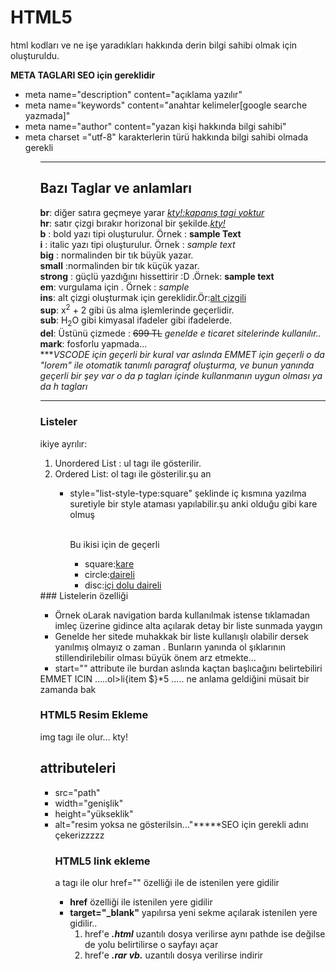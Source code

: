# HTML5 
html kodları ve ne işe yaradıkları hakkında derin bilgi sahibi olmak için oluşturuldu.

<b>META TAGLARI SEO için gereklidir</b>
<ul>
  <li>meta name="description" content="açıklama yazılır"</li>
  <li>meta name="keywords" content="anahtar kelimeler[google searche yazmada]"</li>
  <li>meta name="author" content="yazan kişi hakkında bilgi sahibi"</li>
  <li>meta charset ="utf-8" karakterlerin türü hakkında bilgi sahibi olmada gerekli</li>
<ul>
  
<hr>
  <h2>Bazı Taglar ve anlamları</h2>
  <b>br</b>: diğer satıra geçmeye yarar <i><ins>kty!:kapanış tagi yoktur</ins></i><br>
  <b>hr</b>: satır çizgi bırakır horizonal bir şekilde.<i><ins>kty!<ins></i><br>
  <b>b</b> : bold yazı tipi oluşturulur. Örnek : <b>sample Text</b><br>
  <b>i</b> : italic yazı tipi oluşturulur. Örnek : <i>sample text</i><br>
  <b>big</b> : normalinden bir tık büyük yazar.<br>
  <b>small</b> :normalinden bir tık küçük yazar. <br>
  <b>strong</b> : güçlü yazdığını hissettirir :D .Örnek: <strong> sample text </strong><br>
  <b>em</b>: vurgulama için . Örnek : <em>sample</em><br>
  <b>ins</b>: alt çizgi oluşturmak için gereklidir.Ör:<ins>alt çizgili</ins><br>
  <b>sup</b>: x<sup>2</sup> + 2 gibi üs alma işlemlerinde geçerlidir.<br>
  <b>sub</b>: H<sub>2</sub>O gibi kimyasal ifadeler gibi ifadelerde.<br>
  <b>del</b>: Üstünü çizmede : <del>699 TL</del> <i>genelde e ticaret sitelerinde kullanılır..</i><br>
  <b>mark</b>: fosforlu yapmada...<br>
***<i>VSCODE için geçerli bir kural var aslında EMMET için geçerli o da "lorem" ile otomatik tanımlı paragraf oluşturma, ve bunun yanında geçerli bir şey var o da p tagları içinde kullanmanın uygun olması ya da h tagları</i><br>

<hr>

  ### Listeler
  ikiye ayrılır:
  <ol>
    <li >Unordered List : ul tagı ile gösterilir.</li>
    <li>Ordered List: ol tagı ile gösterilir.şu an</li>    
    <ul>
      <li>style="list-style-type:square" şeklinde iç kısmına yazılma suretiyle bir style ataması yapılabilir.şu anki olduğu gibi kare olmuş</li><br>
      <p>Bu ikisi için de geçerli</p>
      <ul>
        <li>square:<ins>kare</ins></li>
        <li>circle:<ins>daireli</ins></li>
        <li>disc:<ins>içi dolu daireli</ins></li>
      </ul>
    </ul>
  </ol>
  ### Listelerin özelliği
  <ul>
    <li>Örnek oLarak navigation barda kullanılmak istense tıklamadan imleç üzerine gidince alta açılarak detay bir liste sunmada yaygın</li>
    <li>Genelde her sitede muhakkak bir liste kullanışlı olabilir dersek yanılmış olmayız o zaman . Bunların yanında ol şıklarının stillendirilebilir olması büyük önem arz etmekte...</li>
    <li>start="" attribute ile burdan aslında kaçtan başlıcağını belirtebiliri</li>
  </ul>
  EMMET ICIN .....ol>li{item $}*5 ..... ne anlama geldiğini müsait bir zamanda bak
  
  ### HTML5 Resim Ekleme
  img tagı ile olur... kty!
  ## attributeleri<br>
  <ul>
    <li>src="path" </li>
    <li>width="genişlik"</li>
    <li>height="yükseklik"</li>
    <li>alt="resim yoksa ne gösterilsin..."*****SEO için gerekli adını çekerizzzzz</li>
    
### HTML5 link ekleme
a tagı ile olur href="" özelliği ile de istenilen yere gidilir
- **href** özelliği ile istenilen yere gidilir
- **target="_blank"** yapılırsa yeni sekme açılarak istenilen yere gidilir..
    1. href'e ***.html*** uzantılı dosya verilirse aynı pathde ise değilse de yolu belirtilirse o sayfayı açar
    2. href'e ***.rar vb.*** uzantılı dosya verilirse indirir
    
  
  
 
  
  
   
